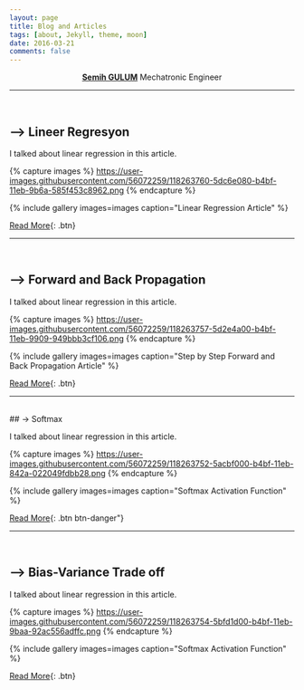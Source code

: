 ```yaml
---
layout: page
title: Blog and Articles
tags: [about, Jekyll, theme, moon]
date: 2016-03-21
comments: false
---
```

    
<center><a href="http://semihstp.github.io/"><b>Semih GULUM</b></a> Mechatronic Engineer </center>

<hr>
<br>

## --> Lineer Regresyon

I talked about linear regression in this article.

{% capture images %}
    https://user-images.githubusercontent.com/56072259/118263760-5dc6e080-b4bf-11eb-9b6a-585f453c8962.png
{% endcapture %}

{% include gallery images=images caption="Linear Regression Article" %}

[Read More](https://medium.com/deeper-deep-learning-tr/matematiksel-temelleri-ile-lineer-regresyon-d034b5d9df6c){: .btn}

<hr>
<br>

## --> Forward and Back Propagation

I talked about linear regression in this article.

{% capture images %}
    https://user-images.githubusercontent.com/56072259/118263757-5d2e4a00-b4bf-11eb-9909-949bbb3cf106.png
{% endcapture %}

{% include gallery images=images caption="Step by Step Forward and Back Propagation Article" %}

[Read More](https://medium.com/deeper-deep-learning-tr/adım-adım-forward-and-back-propagation-cf4cd18276ee){: .btn}

<hr>
<br>
<i class="icon ion-ios-list-box-outline"></i> 
## &#8594; Softmax 

I talked about linear regression in this article.

{% capture images %}
    https://user-images.githubusercontent.com/56072259/118263752-5acbf000-b4bf-11eb-842a-022049fdbb28.png
{% endcapture %}

{% include gallery images=images caption="Softmax Activation Function" %}

[Read More](https://medium.com/deeper-deep-learning-tr/softmax-bir-aktivasyon-fonksiyonu-da8382d8a281){: .btn btn-danger"}

<hr>
<br>

## --> Bias-Variance Trade off

I talked about linear regression in this article.

{% capture images %}
    https://user-images.githubusercontent.com/56072259/118263754-5bfd1d00-b4bf-11eb-9baa-92ac556adffc.png
{% endcapture %}

{% include gallery images=images caption="Softmax Activation Function" %}

[Read More](https://medium.com/deeper-deep-learning-tr/bias-ve-varyansa-derinlemesine-bakış-5b87312c8d68){: .btn}

